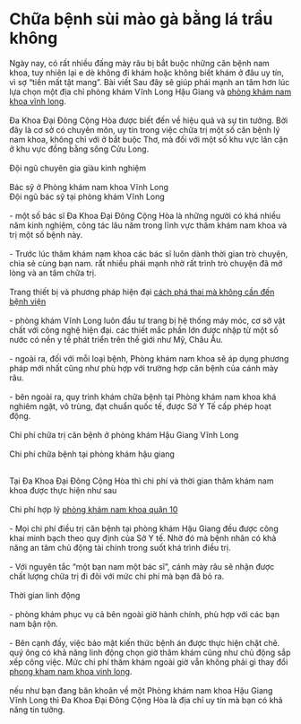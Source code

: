 <h1>Chữa bệnh sùi mào gà bằng lá trầu không</h1>
<p>Ngày nay, có rất nhiều đấng mày râu bị bắt buộc những căn bệnh nam khoa, tuy nhiên lại e dè không đi khám hoặc không biết khám ở đâu uy tín, vì sợ &ldquo;tiền mất tật mang&rdquo;. Bài viết Sau đây sẽ giúp phái mạnh an tâm hơn lúc lựa chọn một địa chỉ phòng khám Vĩnh Long Hậu Giang và <a href="http://phongkhamdaidong.vn/dia-chi-phong-kham-nam-khoa-o-vinh-long-chat-luong-82.html">phòng khám nam khoa vĩnh long</a>.<br />
<br />
Đa Khoa Đại Đông Cộng Hòa được biết đến về hiệu quả và sự tin tưởng. Bởi đây là cơ sở có chuyên môn, uy tín trong việc chữa trị một số căn bệnh lý nam khoa, không chỉ với ở bắt buộc Thơ, mà đối với một số khu vực lân cận ở khu vực đồng bằng sông Cửu Long.<br />
<br />
Đội ngũ chuyên gia giàu kinh nghiệm<br />
<br />
Bác sỹ ở Phòng khám nam khoa Vĩnh Long<br />
Đội ngũ bác sỹ tại phòng khám Vĩnh Long<br />
<br />
- một số bác sĩ Đa Khoa Đại Đông Cộng Hòa là những người có khá nhiều năm kinh nghiệm, công tác lâu năm trong lĩnh vực thăm khám nam khoa và trị một số bệnh này.<br />
<br />
- Trước lúc thăm khám nam khoa các bác sĩ luôn dành thời gian trò chuyện, chia sẻ cùng bạn nam. rất nhiều phái mạnh nhờ rất trình trò chuyện đã mở lòng và an tâm chữa trị.<br />
<br />
Trang thiết bị và phương pháp hiện đại&nbsp;<a href="http://phongkhamdaidong.vn/nhung-cach-pha-thai-ma-khong-can-den-benh-vien-hay-bac-si-64.html">cách phá thai mà không cần đến bệnh viện</a><br />
<br />
- phòng khám Vĩnh Long luôn đầu tư trang bị hệ thống máy móc, cơ sở vật chất với công nghệ hiện đại. các thiết mắc phần lớn được nhập từ một số nước có nền y tế phát triển trên thế giới như Mỹ, Châu Âu.<br />
<br />
- ngoài ra, đối với mỗi loại bệnh, Phòng khám nam khoa sẽ áp dụng phương pháp mới nhất cũng như phù hợp với trường hợp căn bệnh của cánh mày râu.<br />
<br />
- bên ngoài ra, quy trình khám chữa bệnh tại Phòng khám nam khoa khá nghiêm ngặt, vô trùng, đạt chuẩn quốc tế, được Sở Y Tế cấp phép hoạt động.<br />
<br />
Chi phí chữa trị căn bệnh ở phòng khám Hậu Giang Vĩnh Long<br />
<br />
Chi phí chữa bệnh tại phòng khám hậu giang</p>

<p><br />
Tại Đa Khoa Đại Đông Cộng Hòa thì chi phí và thời gian thăm khám nam khoa được thực hiện như sau<br />
<br />
Chi phí hợp lý&nbsp;<a href="http://phongkhamdaidong.vn/phong-kham-nam-khoa-quan-10-chat-luong-101.html">phòng khám nam khoa quận 10</a><br />
<br />
- Mọi chi phí điều trị căn bệnh tại phòng khám Hậu Giang đều được công khai minh bạch theo quy định của Sở Y tế. Nhờ đó mà bệnh nhân có khả năng an tâm chủ động tài chính trong suốt khá trình điều trị.<br />
<br />
- Với nguyên tắc &ldquo;một bạn nam một bác sĩ&rdquo;, cánh mày râu sẽ nhận được chất lượng chữa trị đi đôi với mức chi phí mà bạn đã bỏ ra.<br />
<br />
Thời gian linh động<br />
<br />
- phòng khám phục vụ cả bên ngoài giờ hành chính, phù hợp với các bạn nam bận rộn.<br />
<br />
- Bên cạnh đấy, việc bảo mật kiến thức bệnh án được thực hiện chặt chẽ. quý ông có khả năng linh động chọn giờ thăm khám cũng như chủ động sắp xếp công việc. Mức chi phí thăm khám ngoài giờ vẫn không phải gì thay đổi <a href="http://phongkhamdaidong.vn/dia-chi-phong-kham-nam-khoa-o-vinh-long-chat-luong-82.html">phong kham nam khoa vinh long</a>.<br />
<br />
nếu như bạn đang băn khoăn về một Phòng khám nam khoa Hậu Giang Vĩnh Long thì Đa Khoa Đại Đông Cộng Hòa là địa chỉ uy tín mà bạn có khả năng tin tưởng.</p>
